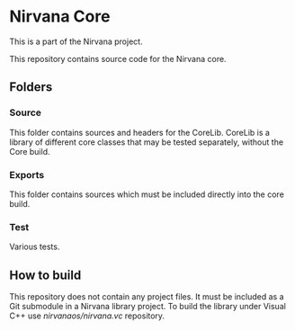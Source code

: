 # Nirvana Core

This is a part of the Nirvana project.

This repository contains source code for the Nirvana core.

## Folders

### Source

This folder contains sources and headers for the CoreLib.
CoreLib is a library of different core classes that may be tested separately,
without the Core build.

### Exports

This folder contains sources which must be included directly into the core build.

### Test

Various tests.

## How to build
This repository does not contain any project files.
It must be included as a Git submodule in a Nirvana library project.
To build the library under Visual C++ use *nirvanaos/nirvana.vc* repository.
